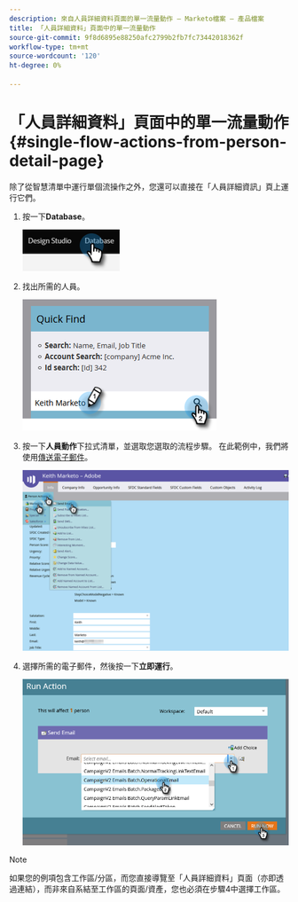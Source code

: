 ```yaml
---
description: 來自人員詳細資料頁面的單一流量動作 — Marketo檔案 — 產品檔案
title: 「人員詳細資料」頁面中的單一流量動作
source-git-commit: 9f8d6895e88250afc2799b2fb7fc73442018362f
workflow-type: tm+mt
source-wordcount: '120'
ht-degree: 0%

---
```


# 「人員詳細資料」頁面中的單一流量動作 {#single-flow-actions-from-person-detail-page}

除了從智慧清單中運行單個流操作之外，您還可以直接在「人員詳細資訊」頁上運行它們。

1. 按一下&#x200B;**Database**。

   ![](assets/single-flow-actions-from-person-detail-page-1.png)

1. 找出所需的人員。

   ![](assets/single-flow-actions-from-person-detail-page-2.png)

1. 按一下&#x200B;**人員動作**&#x200B;下拉式清單，並選取您選取的流程步驟。 在此範例中，我們將使用[傳送電子郵件](/help/marketo/product-docs/core-marketo-concepts/smart-campaigns/flow-actions/send-email.md)。

   ![](assets/single-flow-actions-from-person-detail-page-3.png)

1. 選擇所需的電子郵件，然後按一下&#x200B;**立即運行**。

   ![](assets/single-flow-actions-from-person-detail-page-4.png)

>[!NOTE]
>
>如果您的例項包含工作區/分區，而您直接導覽至「人員詳細資料」頁面（亦即透過連結），而非來自系結至工作區的頁面/資產，您也必須在步驟4中選擇工作區。
